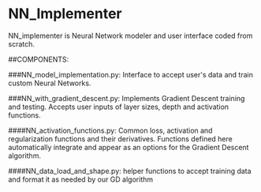 # NN_Implementer

NN_implementer is Neural Network modeler and user interface coded from scratch.

##COMPONENTS:

###NN_model_implementation.py: 
Interface to accept user's data and train custom Neural Networks.

###NN_with_gradient_descent.py: 
Implements Gradient Descent training and testing. Accepts user inputs of layer sizes, depth and activation functions.

####NN_activation_functions.py: 
Common loss, activation and regularization functions and their derivatives. Functions defined here automatically integrate and appear as an options for the Gradient Descent algorithm.

####NN_data_load_and_shape.py: 
helper functions to accept training data and format it as needed by our GD algorithm
